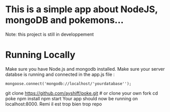 # This is a simple app about NodeJS, mongoDB and pokemons...
Note: this project is still in developpement

# Running Locally

Make sure you have Node.js and mongodb installed.
Make sure your server databse is running and connected in the app.js file :

  `mongoose.connect('mongodb://localhost/'yourdatabase'');`


git clone https://github.com/ayshiff/poke.git # or clone your own fork
cd poke
npm install
npm start
Your app should now be running on localhost:8000.
Remi il est trop bien trop repo
